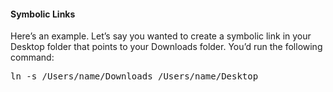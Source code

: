 

#### Symbolic Links
Here’s an example. Let’s say you wanted to create a symbolic link in your Desktop folder that points to your Downloads folder. You’d run the following command:

<kbd> ln -s /Users/name/Downloads /Users/name/Desktop </kbd>
